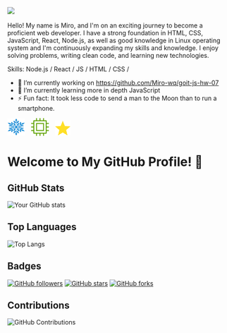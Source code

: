![](https://www.chatgptguide.ai/wp-content/uploads/2024/02/Programmer-vivid-colors4.png)

Hello! My name is Miro, and I'm on an exciting journey to become a proficient web developer. I have a strong foundation in HTML, CSS, JavaScript, React, Node.js, as well as good knowledge in Linux operating system and I'm continuously expanding my skills and knowledge. I enjoy solving problems, writing clean code, and learning new technologies.

Skills: Node.js / React / JS / HTML / CSS /

- 🔭 I’m currently working on https://github.com/Miro-wq/goit-js-hw-07 
- 🌱 I’m currently learning more in depth JavaScript 
- ⚡ Fun fact:  It took less code to send a man to the Moon than to run a smartphone. 

<a href='https://archiveprogram.github.com/'><img src='https://raw.githubusercontent.com/acervenky/animated-github-badges/master/assets/acbadge.gif' width='40' height='40'></a> <a href='https://docs.github.com/en/developers'><img src='https://raw.githubusercontent.com/acervenky/animated-github-badges/master/assets/devbadge.gif' width='40' height='40'></a> <a href='https://stars.github.com/'><img src='https://raw.githubusercontent.com/acervenky/animated-github-badges/master/assets/starbadge.gif' width='35' height='35'></a> 

# Welcome to My GitHub Profile! 👋

## GitHub Stats

![Your GitHub stats](https://github-readme-stats.vercel.app/api?username=Miro-wq&show_icons=true&theme=midnight-purple)

## Top Languages

![Top Langs](https://github-readme-stats.vercel.app/api/top-langs/?username=Miro-wq&layout=compact&theme=midnight-purple)

## Badges

[![GitHub followers](https://img.shields.io/github/followers/Miro-wq?style=social)](https://github.com/Miro-wq)
[![GitHub stars](https://img.shields.io/github/stars/Miro-wq?style=social)](https://github.com/Miro-wq)
[![GitHub forks](https://img.shields.io/github/forks/Miro-wq?style=social)](https://github.com/Miro-wq)

## Contributions

![GitHub Contributions](https://github-readme-streak-stats.herokuapp.com/?user=Miro-wq&theme=radical)
 

